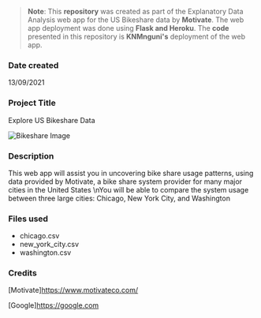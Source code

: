 >**Note**: This **repository** was created as part of the Explanatory Data Analysis web app for the US Bikeshare data by  **Motivate**. The web app deployment was done using **Flask and Heroku**. The **code** presented in this repository is **KNMnguni's** deployment of the web app.  

### Date created
13/09/2021 

### Project Title
Explore US Bikeshare Data

![Bikeshare Image](https://drive.google.com/uc?export=view&id=1CE2qfCXup25DuOXsCSD10f6YwxSLffxZ)

### Description
This web app will assist you in uncovering bike share usage patterns, using data provided by Motivate, a bike share system provider for many major cities in the United States \nYou will be able to compare the system usage between three large cities: Chicago, New York City, and Washington

### Files used
* chicago.csv
* new_york_city.csv
* washington.csv

### Credits
[Motivate]https://www.motivateco.com/

[Google]https://google.com
